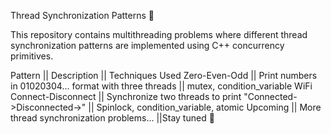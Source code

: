 Thread Synchronization Patterns 🚦

This repository contains multithreading problems where different thread synchronization patterns are implemented using C++ concurrency primitives.

Pattern	|| Description	|| Techniques Used
Zero-Even-Odd	|| Print numbers in 01020304... format with three threads	|| mutex, condition_variable
WiFi Connect-Disconnect	|| Synchronize two threads to print "Connected->Disconnected->"	|| Spinlock, condition_variable, atomic
Upcoming	|| More thread synchronization problems...	||Stay tuned 🚀

